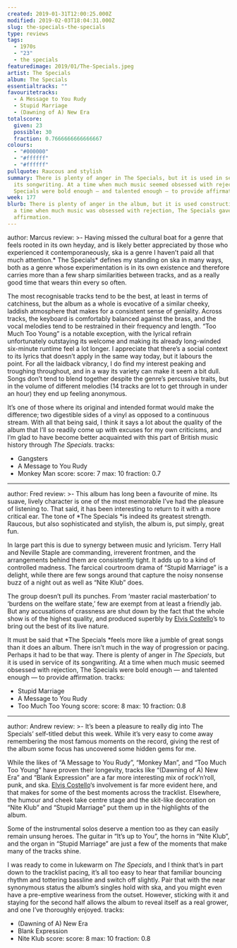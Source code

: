 ```yaml
---
created: 2019-01-31T12:00:25.000Z
modified: 2019-02-03T18:04:31.000Z
slug: the-specials-the-specials
type: reviews
tags:
  - 1970s
  - "23"
  - the specials
featuredimage: 2019/01/The-Specials.jpeg
artist: The Specials
album: The Specials
essentialtracks: ""
favouritetracks:
  - A Message to You Rudy
  - Stupid Marriage
  - (Dawning of A) New Era
totalscore:
  given: 23
  possible: 30
  fraction: 0.7666666666666667
colours:
  - "#000000"
  - "#ffffff"
  - "#ffffff"
pullquote: Raucous and stylish
summary: There is plenty of anger in The Specials, but it is used in service of
  its songwriting. At a time when much music seemed obsessed with rejection, The
  Specials were bold enough — and talented enough — to provide affirmation.
week: 177
blurb: There is plenty of anger in the album, but it is used constructively. At
  a time when much music was obsessed with rejection, The Specials gave
  affirmation.
---
```

author: Marcus
review: >-
  Having missed the cultural boat for a genre that feels rooted in its own
  heyday, and is likely better appreciated by those who experienced it
  contemporaneously, ska is a genre I haven’t paid all that much attention.* The
  Specials* defines my standing on ska in many ways, both as a genre whose
  experimentation is in its own existence and therefore carries more than a few
  sharp similarities between tracks, and as a really good time that wears thin
  every so often.

  The most recognisable tracks tend to be the best, at least in terms of catchiness, but the album as a whole is evocative of a similar cheeky, laddish atmosphere that makes for a consistent sense of geniality. Across tracks, the keyboard is comfortably balanced against the brass, and the vocal melodies tend to be restrained in their frequency and length. “Too Much Too Young” is a notable exception, with the lyrical refrain unfortunately outstaying its welcome and making its already long-winded six-minute runtime feel a lot longer. I appreciate that there’s a social context to its lyrics that doesn’t apply in the same way today, but it labours the point. For all the laidback vibrancy, I do find my interest peaking and troughing throughout, and in a way its variety can make it seem a bit dull. Songs don’t tend to blend together despite the genre’s percussive traits, but in the volume of different melodies (14 tracks are lot to get through in under an hour) they end up feeling anonymous.

  It’s one of those where its original and intended format would make the difference; two digestible sides of a vinyl as opposed to a continuous stream. With all that being said, I think it says a lot about the quality of the album that I’ll so readily come up with excuses for my own criticisms, and I’m glad to have become better acquainted with this part of British music history through *The Specials*.
tracks:
  - Gangsters
  - ­­A Message to You Rudy
  - ­­Monkey Man
score:
  score: 7
  max: 10
  fraction: 0.7
---
author: Fred
review: >-
  This album has long been a favourite of mine. Its suave, lively character is
  one of the most memorable I’ve had the pleasure of listening to. That said, it
  has been interesting to return to it with a more critical ear. The tone of
  *The Specials *is indeed its greatest strength. Raucous, but also
  sophisticated and stylish, the album is, put simply, great fun.

  In large part this is due to synergy between music and lyricism. Terry Hall and Neville Staple are commanding, irreverent frontmen, and the arrangements behind them are consistently tight. It adds up to a kind of controlled madness. The farcical courtroom drama of “Stupid Marriage” is a delight, while there are few songs around that capture the noisy nonsense buzz of a night out as well as “Nite Klub” does.

  The group doesn’t pull its punches. From ‘master racial masterbation’ to ‘burdens on the welfare state,’ few are exempt from at least a friendly jab. But any accusations of crassness are shut down by the fact that the whole show is of the highest quality, and produced superbly by [Elvis Costello](<https://audioxide.com/reviews/elvis-costello-my-aim-is-true/>)’s to bring out the best of its live nature.

  It must be said that *The Specials *feels more like a jumble of great songs than it does an album. There isn’t much in the way of progression or pacing. Perhaps it had to be that way. There is plenty of anger in *The Specials*, but it is used in service of its songwriting. At a time when much music seemed obsessed with rejection, The Specials were bold enough — and talented enough — to provide affirmation.
tracks:
  - Stupid Marriage
  - ­­A Message to You Rudy
  - ­­Too Much Too Young
score:
  score: 8
  max: 10
  fraction: 0.8
---
author: Andrew
review: >-
  It’s been a pleasure to really dig into The Specials’ self-titled debut this
  week. While it’s very easy to come away remembering the most famous moments on
  the record, giving the rest of the album some focus has uncovered some hidden
  gems for me.

  While the likes of “A Message to You Rudy”, “Monkey Man”, and “Too Much Too Young” have proven their longevity, tracks like “(Dawning of A) New Era” and “Blank Expression” are a far more interesting mix of rock’n’roll, punk, and ska. [Elvis Costello](<https://audioxide.com/reviews/elvis-costello-my-aim-is-true/>)‘s involvement is far more evident here, and that makes for some of the best moments across the tracklist. Elsewhere, the humour and cheek take centre stage and the skit-like decoration on “Nite Klub” and “Stupid Marriage” put them up in the highlights of the album.

  Some of the instrumental solos deserve a mention too as they can easily remain unsung heroes. The guitar in “It’s up to You”, the horns in “Nite Klub”, and the organ in “Stupid Marriage” are just a few of the moments that make many of the tracks shine.

  I was ready to come in lukewarm on *The Specials*, and I think that’s in part down to the tracklist pacing, it’s all too easy to hear that familiar bouncing rhythm and tottering bassline and switch off slightly. Pair that with the near synonymous status the album’s singles hold with ska, and you might even have a pre-emptive weariness from the outset. However, sticking with it and staying for the second half allows the album to reveal itself as a real grower, and one I’ve thoroughly enjoyed.
tracks:
  - (Dawning of A) New Era
  - ­­Blank Expression
  - ­­Nite Klub
score:
  score: 8
  max: 10
  fraction: 0.8
